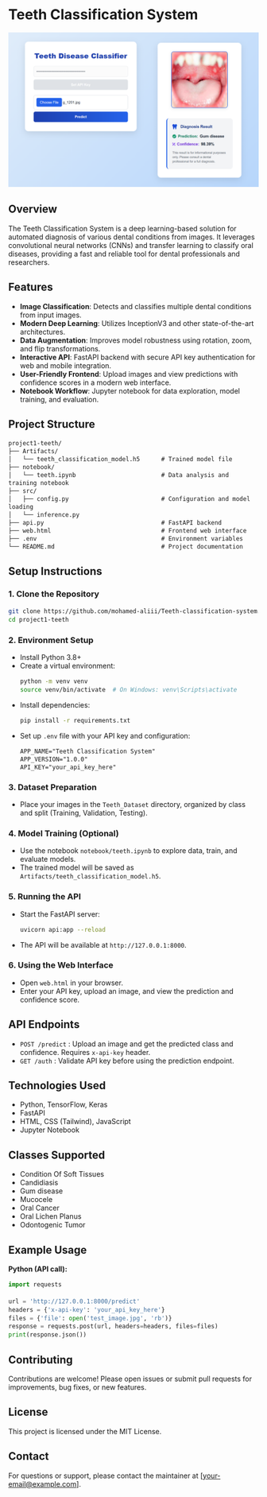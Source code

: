 # Teeth Classification System

![Demo](Artifacts\screenshot.png)

## Overview
The Teeth Classification System is a deep learning-based solution for automated diagnosis of various dental conditions from images. It leverages convolutional neural networks (CNNs) and transfer learning to classify oral diseases, providing a fast and reliable tool for dental professionals and researchers.



## Features
- **Image Classification**: Detects and classifies multiple dental conditions from input images.
- **Modern Deep Learning**: Utilizes InceptionV3 and other state-of-the-art architectures.
- **Data Augmentation**: Improves model robustness using rotation, zoom, and flip transformations.
- **Interactive API**: FastAPI backend with secure API key authentication for web and mobile integration.
- **User-Friendly Frontend**: Upload images and view predictions with confidence scores in a modern web interface.
- **Notebook Workflow**: Jupyter notebook for data exploration, model training, and evaluation.

## Project Structure
```
project1-teeth/
├── Artifacts/
│   └── teeth_classification_model.h5      # Trained model file
├── notebook/
│   └── teeth.ipynb                        # Data analysis and training notebook
├── src/
│   ├── config.py                          # Configuration and model loading
│   └── inference.py                           
├── api.py                                 # FastAPI backend
├── web.html                               # Frontend web interface
├── .env                                   # Environment variables
└── README.md                              # Project documentation
```

## Setup Instructions
### 1. Clone the Repository
```bash
git clone https://github.com/mohamed-aliii/Teeth-classification-system.git
cd project1-teeth
```

### 2. Environment Setup
- Install Python 3.8+
- Create a virtual environment:
  ```bash
  python -m venv venv
  source venv/bin/activate  # On Windows: venv\Scripts\activate
  ```
- Install dependencies:
  ```bash
  pip install -r requirements.txt
  ```
- Set up `.env` file with your API key and configuration:
  ```env
  APP_NAME="Teeth Classification System"
  APP_VERSION="1.0.0"
  API_KEY="your_api_key_here"
  ```

### 3. Dataset Preparation
- Place your images in the `Teeth_Dataset` directory, organized by class and split (Training, Validation, Testing).

### 4. Model Training (Optional)
- Use the notebook `notebook/teeth.ipynb` to explore data, train, and evaluate models.
- The trained model will be saved as `Artifacts/teeth_classification_model.h5`.

### 5. Running the API
- Start the FastAPI server:
  ```bash
  uvicorn api:app --reload
  ```
- The API will be available at `http://127.0.0.1:8000`.

### 6. Using the Web Interface
- Open `web.html` in your browser.
- Enter your API key, upload an image, and view the prediction and confidence score.

## API Endpoints
- `POST /predict` : Upload an image and get the predicted class and confidence. Requires `x-api-key` header.
- `GET /auth` : Validate API key before using the prediction endpoint.

## Technologies Used
- Python, TensorFlow, Keras
- FastAPI
- HTML, CSS (Tailwind), JavaScript
- Jupyter Notebook

## Classes Supported
- Condition Of Soft Tissues
- Candidiasis
- Gum disease
- Mucocele
- Oral Cancer
- Oral Lichen Planus
- Odontogenic Tumor

## Example Usage
**Python (API call):**
```python
import requests

url = 'http://127.0.0.1:8000/predict'
headers = {'x-api-key': 'your_api_key_here'}
files = {'file': open('test_image.jpg', 'rb')}
response = requests.post(url, headers=headers, files=files)
print(response.json())
```

## Contributing
Contributions are welcome! Please open issues or submit pull requests for improvements, bug fixes, or new features.

## License
This project is licensed under the MIT License.

## Contact
For questions or support, please contact the maintainer at [your-email@example.com].

